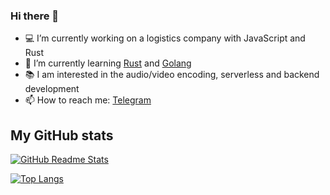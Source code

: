 ### Hi there 👋

- 💻 I’m currently working on a logistics company with JavaScript and Rust
- 📕 I’m currently learning [Rust](https://www.rust-lang.org/) and [Golang](https://golang.org/)
- 📚 I am interested in the audio/video encoding, serverless and backend development
- 📫 How to reach me: [Telegram](https://t.me/h7F23kJt)

## My GitHub stats
[![GitHub Readme Stats](https://github-readme-stats.vercel.app/api?username=darkskygit&show_icons=true)](https://github.com/darkskygit)

[![Top Langs](https://github-readme-stats.vercel.app/api/top-langs/?username=jmjoy&layout=compact)](https://github.com/darkskygit)
